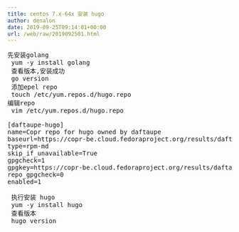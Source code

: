 ```yaml
---
title: centos 7.x-64x 安装 hugo
author: denalon
date: 2019-09-25T09:14:01+00:00
url: /web/raw/2019092501.html
---
```



<pre class="wp-block-preformatted">先安装golang
 yum -y install golang
 查看版本,安装成功
 go version
 添加epel repo
 touch /etc/yum.repos.d/hugo.repo
编辑repo
 vim /etc/yum.repos.d/hugo.repo 

[daftaupe-hugo]
name=Copr repo for hugo owned by daftaupe
baseurl=https://copr-be.cloud.fedoraproject.org/results/daftaupe/hugo/epel-7-$basearch/
type=rpm-md
skip_if_unavailable=True
gpgcheck=1
gpgkey=https://copr-be.cloud.fedoraproject.org/results/daftaupe/hugo/pubkey.gpg
repo_gpgcheck=0
enabled=1

 执行安装 hugo
 yum -y install hugo
 查看版本
 hugo version</pre>